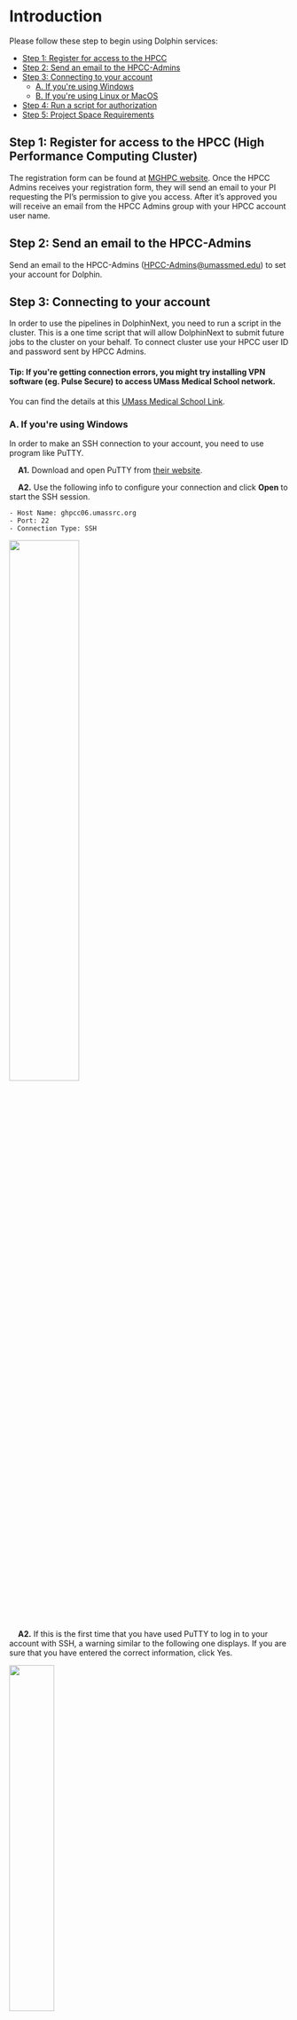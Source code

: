 # Introduction

Please follow these step to begin using Dolphin services:

  * [Step 1: Register for access to the HPCC](#step-1-register-for-access-to-the-hpcc-high-performance-computing-cluster)
  * [Step 2: Send an email to the HPCC-Admins](#step-2-send-an-email-to-the-hpcc-admins)
  * [Step 3: Connecting to your account](#step-3-connecting-to-your-account)
    * [A. If you're using Windows](#a-if-youre-using-windows)
    * [B. If you're using Linux or MacOS](#b-if-youre-using-linux-or-macos)
  * [Step 4: Run a script for authorization](#step-4-run-a-script-for-authorization)
  * [Step 5: Project Space Requirements](#step-5-project-space-requirements)
  

## Step 1: Register for access to the HPCC (High Performance Computing Cluster)

The registration form can be found at <a href="https://www.umassrc.org/hpc/" target="_blank">MGHPC website</a>. Once the HPCC Admins receives your registration form, they will send an email to your PI requesting the PI’s permission to give you access. After it’s approved you will receive an email from the HPCC Admins group with your HPCC account user name.

## Step 2: Send an email to the HPCC-Admins 

Send an email to the HPCC-Admins (HPCC-Admins@umassmed.edu) to set your account for Dolphin.

## Step 3: Connecting to your account 

In order to use the pipelines in DolphinNext, you need to run a script in the cluster. This is a one time script that will allow DolphinNext to submit future jobs to the cluster on your behalf. To connect cluster use your HPCC user ID and password sent by HPCC Admins.

#### Tip: If you're getting connection errors, you might try installing VPN software (eg. Pulse Secure) to access UMass Medical School network.
You can find the details at this <a href="https://umassmed.sharepoint.com/sites/information-technology/SitePages/VPN-Connect.aspx" target="_blank">UMass Medical School Link</a>.

### A. If you're using Windows

In order to make an SSH connection to your account, you need to use program like PuTTY.

&nbsp;&nbsp;&nbsp;&nbsp;**A1.** Download and open PuTTY from <a href="https://www.putty.org/" target="_blank">their website</a>.

&nbsp;&nbsp;&nbsp;&nbsp;**A2.** Use the following info to configure your connection and click **Open** to start the SSH session.
    
    - Host Name: ghpcc06.umassrc.org
    - Port: 22 
    - Connection Type: SSH 
        
<img src="https://raw.githubusercontent.com/onuryukselen/bootcamp/master/images/putty_ghpcc.png" width="50%">

&nbsp;&nbsp;&nbsp;&nbsp;**A2.** If this is the first time that you have used PuTTY to log in to your account with SSH, a warning similar to the following one displays. If you are sure that you have entered the correct information, click Yes. 

<img src="https://raw.githubusercontent.com/UMMS-Biocore/dolphinnext/master/docs/dolphinNext/dolphinnext_images/putty_warning.png" width="40%">

&nbsp;&nbsp;&nbsp;&nbsp;**A4.** After you accept the warning, the terminal prompts you for your username and password. Please enter these values and press enter.

```
Caution:
* The password is not echoed back to the screen as it is entered.
* If you need to copy and paste your password, you can right-click (or use middle mouse button) to paste your password.
```

&nbsp;&nbsp;&nbsp;&nbsp;**A5.** If this is the first time that you login to your account, you might need to reset your password. Please enter the new password and press Enter. Note that passwords are not echoed to the screen. After changing your password, you will be logged out and you need to reconnect to your host machine by re-opening Putty window.

&nbsp;&nbsp;&nbsp;&nbsp;**A6.** If you have entered the correct password, the prompt responds with a shell prompt::

	[yourusername@ghpcc06 ~]#

### B. If you're using Linux or MacOS

If you are a MacOS or Linux user, you can make an SSH connection by using **Terminal**, a console program included with the operating system.

&nbsp;&nbsp;&nbsp;&nbsp;**B1.** Search for the **Terminal** program in your operating system and click to open it.
    
<img src="https://raw.githubusercontent.com/UMMS-Biocore/dolphinnext/master/docs/dolphinNext/dolphinnext_images/terminal.png" width="80%">
    
&nbsp;&nbsp;&nbsp;&nbsp;**B2.** First, you should type the ``ssh`` command in the console. Then enter your username and hostname and add ``@`` sign in between and press enter::
    
        ssh yourusername@ghpcc06.umassrc.org
        
<img src="https://raw.githubusercontent.com/UMMS-Biocore/dolphinnext/master/docs/dolphinNext/dolphinnext_images/terminal_ssh.png" width="80%">

&nbsp;&nbsp;&nbsp;&nbsp;**B3.** The terminal prompts you for your password. Please enter your password and press enter.

```
Caution:
* The password is not echoed back to the screen as it is entered.
* You can still **copy and paste your password**, but it won't appear in your screen.
```

&nbsp;&nbsp;&nbsp;&nbsp;**B4.** If this is the first time that you login to your host machine, you might need to reset your password. Please enter the new password and press Enter. Note that passwords are not echoed to the screen. After changing your password, you will be logged out and you need to reconnect to your account.

&nbsp;&nbsp;&nbsp;&nbsp;**B5.** If you have entered the correct password, the prompt responds with a shell prompt::

        [yourusername@ghpcc06.umassrc.org ~]#
	


## Step 4: Run a script for authorization

In order to use the pipelines in DolphinNext, you need to run a script in the cluster. This is a one time script that will allow DolphinNext to submit future jobs to the cluster on your behalf. 

#### 1. Please enter following command to your terminal and press enter.

```
/project/umw_biocore/bin/addKey.bash
```

#### 2. Command will print following text: 
```
[yourusername@ghpcc06 ~]$ /project/umw_biocore/bin/addKey.bash
ummsres15 key added
ummsres03 key added
```    

#### 3. Send an email to the Biocore

Please send “the output” of this script and your cluster username to Biocore (biocore@umassmed.edu). We will make sure that you successfully added the keys to your cluster system.  

## Step 5: Project Space Requirements
Consult HPCC-Admins for your project space requirements. For example; typically 6 RNA-Seq libraries (5G to 10G each) require at least 500G of space to store the data and run the pipelines. Confirm you have the necessary space for your project. 
